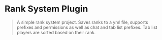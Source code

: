 # Rank System Plugin

> A simple rank system project. Saves ranks to a yml file, supports prefixes and permissions as well as chat and tab list prefixes. Tab list players are sorted based on their rank.
